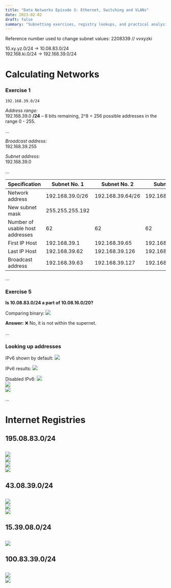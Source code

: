 ```yaml
---
title: "Data Networks Episode 3: Ethernet, Switching and VLANs"
date: 2023-02-02
draft: false
summary: "Subnetting exercises, registry lookups, and practical analysis of IP address ranges using real-world tools and registries."
---
```


Reference number used to change subnet values: 2208339  // vvxyzki

10.xy.yz.0/24     ->     10.08.83.0/24  
192.168.ki.0/24   ->     192.168.39.0/24

# Calculating Networks

### Exercise 1
```
192.168.39.0/24
```
*Address range:*  
192.168.39.0 **/24** – 8 bits remaining, 2^8 = 256 possible addresses in the range 0 - 255.

...

*Broadcast address:*  
192.168.39.255

*Subnet address:*  
192.168.39.0

...

| Specification | Subnet No. 1 | Subnet No. 2 | Subnet No. 3 | Subnet No. 4 |
|---------------|--------------|--------------|--------------|--------------|
| Network address  | 192.168.39.0/26 | 192.168.39.64/26 | 192.168.39.128/26 | 192.168.39.192/26 |
| New subnet mask  | 255.255.255.192 |
| Number of usable host addresses | 62 | 62 | 62 | 62 |
| First IP Host    | 192.168.39.1 | 192.168.39.65 | 192.168.39.129 | 192.168.39.193 |
| Last IP Host     | 192.168.39.62 | 192.168.39.126 | 192.168.39.190 | 192.168.39.254 |
| Broadcast address| 192.168.39.63 | 192.168.39.127 | 192.168.39.191 | 192.168.39.255 |

...

### Exercise 5

**Is 10.08.83.0/24 a part of 10.08.16.0/20?**

Comparing binary:
![](/images/network-doc/E03/CompareBinaries.png)

**Answer:** ❌ No, it is not within the supernet.

...

### Looking up addresses

IPv6 shown by default:
![](/images/network-doc/E03/IPv6.png)

IPv6 results:
![](/images/network-doc/E03/RipeResultIPv6.png)

Disabled IPv6:
![](/images/network-doc/E03/DisablingIPv6.png)  
![](/images/network-doc/E03/IPv4.png)  
![](/images/network-doc/E03/RipeResultIPv4.png)

...

# Internet Registries

**195.08.83.0/24**
---
![](/images/network-doc/E03/address1_apnic.png)  
![](/images/network-doc/E03/address1_apnic2.png)  
![](/images/network-doc/E03/address1_arin.png)  
![](/images/network-doc/E03/address1_arin2.png)  
---

**43.08.39.0/24**
---
![](/images/network-doc/E03/address2_milacnic.png)  
![](/images/network-doc/E03/address2_milacnic2.png)  
![](/images/network-doc/E03/address2_arin.png)  
---

**15.39.08.0/24**
---
![](/images/network-doc/E03/address3_arin.png)  
---

**100.83.39.0/24**
---
![](/images/network-doc/E03/address4_arin.png)  
![](/images/network-doc/E03/milacnic.png)  
---
